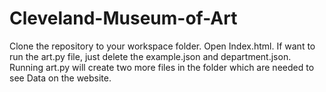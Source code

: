 # Cleveland-Museum-of-Art
Clone the repository to your workspace folder.
Open Index.html.
If want to run the art.py file, just delete the example.json and department.json. 
Running art.py will create two more files in the folder which are needed to see Data on the website.
